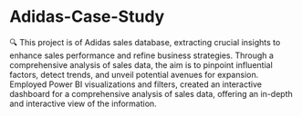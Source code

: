 # Adidas-Case-Study

🔍 This project is of Adidas sales database, extracting crucial insights to enhance sales performance and refine business strategies. 
    Through a comprehensive analysis of sales data, the aim is to pinpoint influential factors, detect trends, and unveil potential avenues for expansion. 
    Employed Power BI visualizations and filters, created an interactive dashboard for a comprehensive analysis of sales data, offering an in-depth and interactive view of the information.
